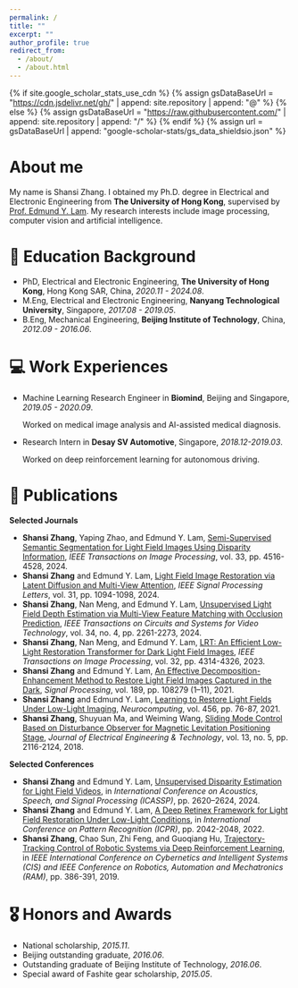 ```yaml
---
permalink: /
title: ""
excerpt: ""
author_profile: true
redirect_from: 
  - /about/
  - /about.html
---
```


{% if site.google_scholar_stats_use_cdn %}
{% assign gsDataBaseUrl = "https://cdn.jsdelivr.net/gh/" | append: site.repository | append: "@" %}
{% else %}
{% assign gsDataBaseUrl = "https://raw.githubusercontent.com/" | append: site.repository | append: "/" %}
{% endif %}
{% assign url = gsDataBaseUrl | append: "google-scholar-stats/gs_data_shieldsio.json" %}

<span class='anchor' id='about-me'></span>

# About me
My name is Shansi Zhang. I obtained my Ph.D. degree in Electrical and Electronic Engineering from **The University of Hong Kong**, supervised by [Prof. Edmund Y. Lam](https://www.eee.hku.hk/~elam/). My research interests include image processing, computer vision and artificial intelligence.

# 📖 Education Background
- PhD, Electrical and Electronic Engineering, **The University of Hong Kong**, Hong Kong SAR, China, *2020.11 - 2024.08*.
- M.Eng, Electrical and Electronic Engineering, **Nanyang Technological University**, Singapore, *2017.08 - 2019.05*.
- B.Eng, Mechanical Engineering, **Beijing Institute of Technology**, China, *2012.09 - 2016.06*.

# 💻 Work Experiences
-  Machine Learning Research Engineer in **Biomind**, Beijing and Singapore, *2019.05 - 2020.09*.
  
   Worked on medical image analysis and AI-assisted medical diagnosis.
   
- Research Intern in **Desay SV Automotive**, Singapore, *2018.12-2019.03*.

  Worked on deep reinforcement learning for autonomous driving.

# 📝 Publications 
**Selected Journals**
- **Shansi Zhang**, Yaping Zhao, and Edmund Y. Lam, [Semi-Supervised Semantic Segmentation for Light Field Images Using Disparity Information](https://ieeexplore.ieee.org/document/10638478), *IEEE Transactions on Image Processing*, vol. 33, pp. 4516-4528, 2024.
- **Shansi Zhang** and Edmund Y. Lam, [Light Field Image Restoration via Latent Diffusion and Multi-View Attention](https://ieeexplore.ieee.org/abstract/document/10487025), *IEEE Signal Processing Letters*, vol. 31, pp. 1094-1098, 2024.
- **Shansi Zhang**, Nan Meng, and Edmund Y. Lam, [Unsupervised Light Field Depth Estimation via Multi-View Feature Matching with Occlusion Prediction](https://ieeexplore.ieee.org/document/10223285), *IEEE Transactions on Circuits and Systems for Video Technology*, vol. 34, no. 4, pp. 2261-2273, 2024.
- **Shansi Zhang**, Nan Meng, and Edmund Y. Lam, [LRT: An Efficient Low-Light Restoration Transformer for Dark Light Field Images](https://ieeexplore.ieee.org/abstract/document/10194557), *IEEE Transactions on Image Processing*, vol. 32, pp. 4314-4326, 2023.
- **Shansi Zhang** and Edmund Y. Lam, [An Effective Decomposition-Enhancement Method to Restore Light Field Images Captured in the Dark](https://www.sciencedirect.com/science/article/abs/pii/S0165168421003169), *Signal Processing*, vol. 189, pp. 108279 (1–11), 2021.
- **Shansi Zhang** and Edmund Y. Lam, [Learning to Restore Light Fields Under Low-Light Imaging](https://www.sciencedirect.com/science/article/abs/pii/S0925231221008274), *Neurocomputing*, vol. 456, pp. 76-87, 2021.
- **Shansi Zhang**, Shuyuan Ma, and Weiming Wang, [Sliding Mode Control Based on Disturbance Observer for Magnetic Levitation Positioning Stage](https://www.dbpia.co.kr/Journal/articleDetail?nodeId=NODE07521998), *Journal of Electrical Engineering & Technology*, vol. 13, no. 5, pp. 2116-2124, 2018.
   
**Selected Conferences**

- **Shansi Zhang** and Edmund Y. Lam, [Unsupervised Disparity Estimation for Light Field Videos](https://ieeexplore.ieee.org/document/10446981), in *International Conference on Acoustics, Speech, and Signal Processing (ICASSP)*, pp. 2620–2624, 2024. 
- **Shansi Zhang** and Edmund Y. Lam, [A Deep Retinex Framework for Light Field Restoration Under Low-Light Conditions](https://ieeexplore.ieee.org/abstract/document/9956107), in *International Conference on Pattern Recognition (ICPR)*, pp. 2042-2048, 2022.
- **Shansi Zhang**, Chao Sun, Zhi Feng, and Guoqiang Hu, [Trajectory-Tracking Control of Robotic Systems via Deep Reinforcement Learning](https://ieeexplore.ieee.org/abstract/document/9095802), in *IEEE International Conference on Cybernetics and Intelligent Systems (CIS) and IEEE Conference on Robotics, Automation and Mechatronics (RAM)*, pp. 386-391, 2019.


# 🎖 Honors and Awards
- National scholarship, *2015.11*.  
- Beijing outstanding graduate, *2016.06*.
- Outstanding graduate of Beijing Institute of Technology, *2016.06*.
- Special award of Fashite gear scholarship, *2015.05*.

